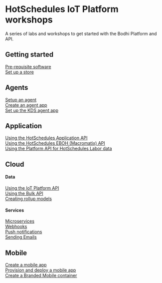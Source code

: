 # HotSchedules IoT Platform workshops
A series of labs and workshops to get started with the Bodhi Platform and API.



## Getting started

[Pre-requisite software](https://github.com/bodhi-space/workshops/blob/master/Start/pre-requisites.md)    
[Set up a store](https://github.com/bodhi-space/workshops/blob/master/Start/1-setup-store-and-agent.md)



## Agents

[Setup an agent](https://github.com/bodhi-space/workshops/blob/master/Agents/setup-agent.md)  
[Create an agent app](https://github.com/bodhi-space/workshops/blob/master/Agents/8-create-agent-app-with-hs-tools.md)  
[Set up the KDS agent app](https://github.com/bodhi-space/workshops/blob/master/Agents/9-set-up-the-KDS-agent-app.md)  


## Application

[Using the HotSchedules Application API](https://github.com/bodhi-space/workshops/blob/master/Application/hs_api.md)  
[Using the HotSchedules EBOH (Macromatix) API]()  
[Using the Platform API for HotSchedules Labor data](https://github.com/bodhi-space/workshops/blob/master/Cloud/10-integrate-to-hs_labor.md) 

## Cloud

#### Data
[Using the IoT Platform API](https://github.com/bodhi-space/workshops/blob/master/Cloud/3-explore-the-Bodhi-api.md)  
[Using the Bulk API](https://github.com/bodhi-space/workshops/blob/master/Cloud/bulk-api.md)  
[Creating rollup models](https://github.com/bodhi-space/workshops/blob/master/Cloud/7-create-rollup-models.md)  

#### Services
 
[Microservices]()  
[Webhooks](https://github.com/bodhi-space/workshops/blob/master/Cloud/webhooks.md)       
[Push notifications](https://github.com/bodhi-space/workshops/blob/master/Cloud/5-push-notifications.md)  
[Sending Emails]()    




## Mobile

[Create a mobile app](https://github.com/bodhi-space/workshops/blob/master/Mobile/4-mobile-application-development.md)  
[Provision and deploy a mobile app](https://github.com/bodhi-space/workshops/blob/master/Mobile/2-provision-and-deploy-an-app.md)  
[Create a Branded Mobile container](https://github.com/bodhi-space/workshops/blob/master/Mobile/create-a-custom-container.md)  
